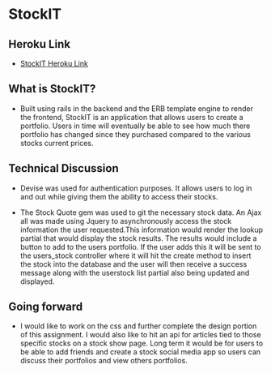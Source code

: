 # StockIT

## Heroku Link
* [StockIT Heroku Link](https://stockit8.herokuapp.com/)

## What is StockIT?

* Built using rails in the backend and the ERB template engine to render the frontend, StockIT is an application that allows users to create a portfolio. Users in time will eventually be able to see how much there portfolio has changed since they purchased compared to the various stocks current prices.

## Technical Discussion

* Devise was used for authentication purposes. It allows users to log in and out while giving them the ability to access their stocks.

* The Stock Quote gem was used to git the necessary stock data. An Ajax all was made using Jquery to asynchronously access the stock information the user requested.This information would render the lookup partial that would display the stock results. The results would include a button to add to the users portfolio. If the user adds this it will be sent to the users_stock controller where it will hit the create method to insert the stock into the database and the user will then receive a success message along with the userstock list partial also being updated and displayed.  

## Going forward

* I would like to work on the css and further complete the design portion of this assignment. I would also like to hit an api for articles tied to those specific stocks on a stock show page. Long term it would be for users to be able to add friends and create a stock social media app so users can discuss their portfolios and view others portfolios.




